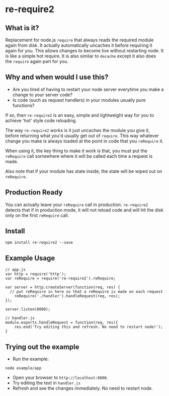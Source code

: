 re-require2
=========

## What is it?

Replacement for node.js ```require``` that always reads the required module again from disk. It actually automatically uncaches it before requiring it again for you. This allows changes to become live without restarting node. It is like a simple hot require. It is also similar to ```decache``` except it also does the ```require``` again part for you.

## Why and when would I use this?

* Are you tired of having to restart your node server everytime you make a change to your server code?
* Is code (such as request handlers) in your modules usually pure functions?

If so, then ```re-require2``` is an easy, simple and lightweight way for you to achieve 'hot' style code reloading. 

The way ```re-require2``` works is it just uncaches the module you give it, before returning what you'd usually get out of ```require```. This way whatever change you make is always loaded at the point in code that you ```reRequire``` it.

When using it, the key thing to make it work is that, you must put the ```reRequire``` call somewhere where it will be called each time a request is made.

Also note that if your module has state inside, the state will be wiped out on ```reRequire```.

## Production Ready

You can actually leave your ```reRequire``` call in production. ```re-require2``` detects that if in production mode, it will not reload code and will hit the disk only on the first ```reRequire``` call.

## Install

```npm install re-require2 --save```

## Example Usage

```
// app.js
var http = require('http');
var reRequire = require('re-require2').reRequire;

var server = http.createServer(function(req, res) {
  // put reRequire in here so that a reRequire is made on each request
	reRequire('./handler').handleRequest(req, res);
});

server.listen(8080);

```

```
// handler.js
module.exports.handleRequest = function(req, res){
    res.end('Try editing this and refresh. No need to restart node!');
}
```

## Trying out the example

- Run the example:
```
node example/app
```
- Open your browser to ```http://localhost:8080```.
- Try editing the text in ```handler.js```
- Refresh and see the changes immediately. No need to restart node.
